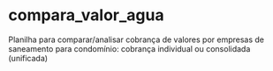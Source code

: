 # compara_valor_agua
Planilha para comparar/analisar cobrança de valores por empresas de saneamento para condomínio: cobrança individual ou consolidada (unificada)
